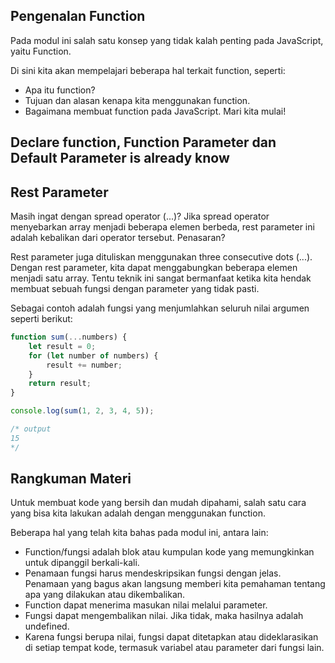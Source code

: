 ## Pengenalan Function
Pada modul ini salah satu konsep yang tidak kalah penting pada JavaScript, yaitu Function.

Di sini kita akan mempelajari beberapa hal terkait function, seperti:

* Apa itu function?
* Tujuan dan alasan kenapa kita menggunakan function.
* Bagaimana membuat function pada JavaScript.
Mari kita mulai!

## Declare function, Function Parameter dan Default Parameter is already know
## Rest Parameter
Masih ingat dengan spread operator (...)? Jika spread operator menyebarkan array menjadi beberapa elemen berbeda, rest parameter ini adalah kebalikan dari operator tersebut. Penasaran?

Rest parameter juga dituliskan menggunakan three consecutive dots (...). Dengan rest parameter, kita dapat menggabungkan beberapa elemen menjadi satu array. Tentu teknik ini sangat bermanfaat ketika kita hendak membuat sebuah fungsi dengan parameter yang tidak pasti.

Sebagai contoh adalah fungsi yang menjumlahkan seluruh nilai argumen seperti berikut:
```js
function sum(...numbers) {
    let result = 0;
    for (let number of numbers) {
        result += number;
    }
    return result;
}

console.log(sum(1, 2, 3, 4, 5));

/* output
15
*/
```

## Rangkuman Materi
Untuk membuat kode yang bersih dan mudah dipahami, salah satu cara yang bisa kita lakukan adalah dengan menggunakan function.

Beberapa hal yang telah kita bahas pada modul ini, antara lain:

- Function/fungsi adalah blok atau kumpulan kode yang memungkinkan untuk dipanggil berkali-kali.
- Penamaan fungsi harus mendeskripsikan fungsi dengan jelas. Penamaan yang bagus akan langsung memberi kita pemahaman tentang apa yang dilakukan atau dikembalikan.
- Function dapat menerima masukan nilai melalui parameter.
- Fungsi dapat mengembalikan nilai. Jika tidak, maka hasilnya adalah undefined.
- Karena fungsi berupa nilai, fungsi dapat ditetapkan atau dideklarasikan di setiap tempat kode, termasuk variabel atau parameter dari fungsi lain.